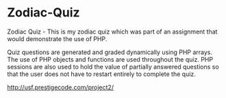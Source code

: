 # Zodiac-Quiz
Zodiac Quiz - 
This is my zodiac quiz which was part of an assignment that would demonstrate the use of PHP.

Quiz questions are generated and graded dynamically using PHP arrays. The use of PHP objects and functions are used throughout the quiz. PHP sessions are also used to hold the value of partially answered questions so that the user does not have to restart entirely to complete the quiz.

http://usf.prestigecode.com/project2/
